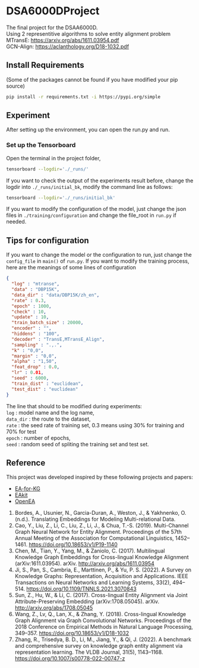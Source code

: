 # DSA6000DProject

The final project for the DSAA6000D.\
Using 2 representitive algorithms to solve entity alignment problem\
MTransE: <https://arxiv.org/abs/1611.03954.pdf>\
GCN-Align: <https://aclanthology.org/D18-1032.pdf>

## Install Requirements

(Some of the packages cannot be found if you have modified your pip source)

```bash
pip install -r requirements.txt -i https://pypi.org/simple
```

## Experiment

After setting up the environment, you can open the run.py and run.

### Set up the Tensorboard

Open the terminal in the project folder,

```bash
tensorboard --logdir='./_runs/'
```

If you want to check the output of the experiments result before, change the logdir into `./_runs/initial_bk`, modify the command line as follows:

```bash
tensorboard --logdir='./_runs/initial_bk'
```

If you want to modify the configuration of the model, just change the json files in `./training/configuration` and change the file_root in `run.py` if needed.

## Tips for configuration

If you want to change the model or the configuration to run, just change the `config_file` in `main()` of `run.py`.
If you want to modify the training process, here are the meanings of some lines of configuration

```json
{
  "log" : "mtranse",
  "data" : "DBP15K",
  "data_dir" : "data/DBP15K/zh_en",
  "rate" : 0.3,
  "epoch" : 1000,
  "check" : 10,
  "update" : 10,
  "train_batch_size" : 20000,
  "encoder" : "",
  "hiddens" : "100",
  "decoder" : "TransE,MTransE_Align",
  "sampling" : ".,.",
  "k" : "0,0",
  "margin" : "0,0",
  "alpha" : "1,50",
  "feat_drop" : 0.0,
  "lr" : 0.01,
  "seed" : 6000,
  "train_dist" : "euclidean",
  "test_dist" : "euclidean"
}
```

The line that should to be modified during experiments:\
`log` : model name and the log name,\
`data_dir` : the route to the dataset,\
`rate` : the seed rate of training set, 0.3 means using 30% for training and 70% for test\
`epoch` : number of epochs,\
`seed` : random seed of spliting the training set and test set.

## Reference

This project was developed inspired by these following projects and papers:

- [EA-for-KG](https://github.com/ruizhang-ai/EA_for_KG)
- [EAkit](https://github.com/THU-KEG/EAkit)
- [OpenEA](https://github.com/nju-websoft/OpenEA)

1. Bordes, A., Usunier, N., Garcia-Duran, A., Weston, J., & Yakhnenko, O. (n.d.). Translating Embeddings for Modeling Multi-relational Data.
2. Cao, Y., Liu, Z., Li, C., Liu, Z., Li, J., & Chua, T.-S. (2019). Multi-Channel Graph Neural Network for Entity Alignment. Proceedings of the 57th Annual Meeting of the Association for Computational Linguistics, 1452–1461. <https://doi.org/10.18653/v1/P19-1140>
3. Chen, M., Tian, Y., Yang, M., & Zaniolo, C. (2017). Multilingual Knowledge Graph Embeddings for Cross-lingual Knowledge Alignment (arXiv:1611.03954). arXiv. <http://arxiv.org/abs/1611.03954>
4. Ji, S., Pan, S., Cambria, E., Marttinen, P., & Yu, P. S. (2022). A Survey on Knowledge Graphs: Representation, Acquisition and Applications. IEEE Transactions on Neural Networks and Learning Systems, 33(2), 494–514. <https://doi.org/10.1109/TNNLS.2021.3070843>
5. Sun, Z., Hu, W., & Li, C. (2017). Cross-lingual Entity Alignment via Joint Attribute-Preserving Embedding (arXiv:1708.05045). arXiv. <http://arxiv.org/abs/1708.05045>
6. Wang, Z., Lv, Q., Lan, X., & Zhang, Y. (2018). Cross-lingual Knowledge Graph Alignment via Graph Convolutional Networks. Proceedings of the 2018 Conference on Empirical Methods in Natural Language Processing, 349–357. <https://doi.org/10.18653/v1/D18-1032>
7. Zhang, R., Trisedya, B. D., Li, M., Jiang, Y., & Qi, J. (2022). A benchmark and comprehensive survey on knowledge graph entity alignment via representation learning. The VLDB Journal, 31(5), 1143–1168. <https://doi.org/10.1007/s00778-022-00747-z>

